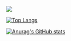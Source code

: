 <img src="https://capsule-render.vercel.app/api?type=Soft&color=auto&height=150&section=header&text=Welcome%20to-nl-Sugnhoon's%20git%20hub&animation=blinking&fontColor=ffffff" />



[![Top Langs](https://github-readme-stats.vercel.app/api/top-langs/?username=swLsh)](https://github.com/anuraghazra/github-readme-stats)

[![Anurag's GitHub stats](https://github-readme-stats.vercel.app/api?username=swLsh)](https://github.com/anuraghazra/github-readme-stats)
